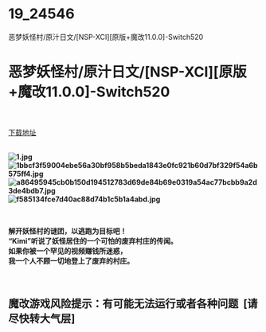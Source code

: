 # 19_24546
恶梦妖怪村/原汁日文/[NSP-XCI][原版+魔改11.0.0]-Switch520
# 恶梦妖怪村/原汁日文/[NSP-XCI][原版+魔改11.0.0]-Switch520
 <br/></br>
[下载地址](https://www.switch520.cc/article/24546 "下载地址")
<br/></br>

<p><strong><img title="1.jpg" src="https://www.switch520.cc/muke_img/2021_11_14_a0376195f31a9.jpg" alt="1.jpg"></strong><br>
<strong><img title="1bbcf3f59004ebe56a30bf958b5beda1843e0fc921b60d7bf329f54a6b575ff4.jpg" src="https://www.switch520.cc/muke_img/2021_11_14_151b19eac5368.jpg" alt="1bbcf3f59004ebe56a30bf958b5beda1843e0fc921b60d7bf329f54a6b575ff4.jpg"></strong><br>
<strong><img title="a86495945cb0b150d194512783d69de84b69e0319a54ac77bcbb9a2d3de4bdb7.jpg" src="https://www.switch520.cc/muke_img/2021_11_14_7a8c02353b469.jpg" alt="a86495945cb0b150d194512783d69de84b69e0319a54ac77bcbb9a2d3de4bdb7.jpg"></strong><br>
<strong><img title="f585134fce7d40ac88d74b1c5b1a4abd.jpg" src="https://www.switch520.cc/muke_img/2021_11_14_f88cd56a9f968.jpg" alt="f585134fce7d40ac88d74b1c5b1a4abd.jpg">&nbsp;</strong></p>
<p>&nbsp;</p>
<p><strong>解开妖怪村的谜团，以逃跑为目标吧！</strong><br>
<strong>“Kimi”听说了妖怪居住的一个可怕的废弃村庄的传闻。</strong><br>
<strong>如果你被一个罕见的视频赚钱所迷惑，</strong><br>
<strong>我一个人不顾一切地登上了废弃的村庄。</strong></p>
<p>&nbsp;</p>
<h2><strong>魔改游戏风险提示：有可能无法运行或者各种问题 &nbsp;[请尽快转大气层]</strong></h2>



